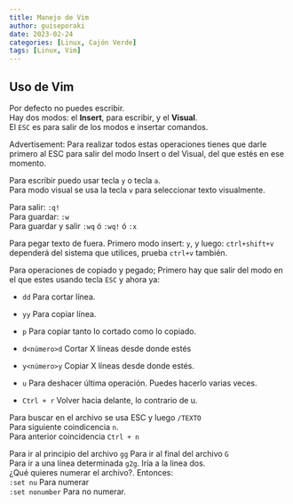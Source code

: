 ```yaml
---
title: Manejo de Vim
author: guiseporaki
date: 2023-02-24
categories: [Linux, Cajón Verde]
tags: [Linux, Vim]
---
```

## Uso de Vim

Por defecto no puedes escribir.  
Hay dos modos: el **Insert**, para escribir, y el **Visual**.  
El `ESC` es para salir de los modos e insertar comandos.

Advertisement: Para realizar todos estas operaciones tienes que darle primero al ESC para salir  del modo Insert o del Visual, del que estés en ese momento.


Para escribir puedo usar tecla `y` o tecla `a`.  
Para modo visual se usa la tecla `v` para seleccionar texto visualmente.

Para salir: `:q!`  
Para guardar: `:w`  
Para guardar y salir `:wq` ó `:wq!` ó `:x`

Para pegar texto de fuera. Primero modo insert: `y`, y luego: `ctrl+shift+v` dependerá del sistema que utilices, prueba `ctrl+v` también.

Para operaciones de copiado y pegado; Primero hay que salir del modo en el que estes usando tecla `ESC` y ahora ya:

+ `dd`  Para cortar línea.
+ `yy` Para copiar línea.
+ `p` Para copiar tanto lo cortado como lo copiado.
+ `d<número>d` Cortar X líneas desde donde estés
+ `y<número>y` Copiar X líneas desde donde estés.

+ `u` Para deshacer última operación. Puedes hacerlo varias veces.
+ `Ctrl + r` Volver hacia delante, lo contrario de u.

Para buscar en el archivo se usa ESC y luego `/TEXTO`  
Para siguiente coindicencia `n`.  
Para anterior coincidencia `Ctrl + n`

Para ir al principio del archivo `gg` 
Para ir al final del archivo `G`  
Para ir a una línea determinada `g2g`. Iría a la linea dos.  
¿Qué quieres numerar el archivo?. Entonces:  
`:set nu` Para numerar  
`:set nonumber` Para no numerar.



